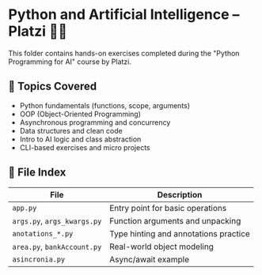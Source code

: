 # Python and Artificial Intelligence – Platzi 🤖🐍

This folder contains hands-on exercises completed during the "Python Programming for AI" course by Platzi.

## 🧠 Topics Covered

- Python fundamentals (functions, scope, arguments)
- OOP (Object-Oriented Programming)
- Asynchronous programming and concurrency
- Data structures and clean code
- Intro to AI logic and class abstraction
- CLI-based exercises and micro projects

## 📁 File Index

| File | Description |
|------|-------------|
| `app.py` | Entry point for basic operations |
| `args.py`, `args_kwargs.py` | Function arguments and unpacking |
| `anotations_*.py` | Type hinting and annotations practice |
| `area.py`, `bankAccount.py` | Real-world object modeling |
| `asincronia.py` | Async/await example |
